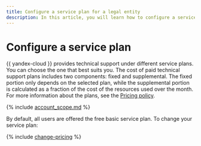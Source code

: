 ```yaml
---
title: Configure a service plan for a legal entity
description: In this article, you will learn how to configure a service plan.
---
```


# Configure a service plan


{{ yandex-cloud }} provides technical support under different service plans. You can choose the one that best suits you. The cost of paid technical support plans includes two components: fixed and supplemental. The fixed portion only depends on the selected plan, while the supplemental portion is calculated as a fraction of the cost of the resources used over the month. For more information about the plans, see the [Pricing policy](../../support/pricing.md).

{% include [account_scope.md](../../billing/_includes/account-scope.md) %}

By default, all users are offered the free basic service plan. To change your service plan:

{% include [change-pricing](../../_includes/support/change-pricing.md) %}

